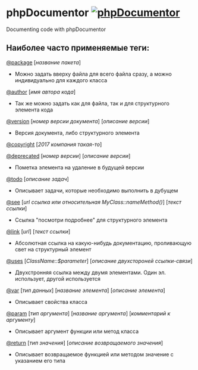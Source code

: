 # phpDocumentor [![phpDocumentor](https://phpdoc.org/bundles/phpdocumentorwebsite/images/logo-icon.png)](https://phpdoc.org/docs/latest/index.html) 
Documenting code with phpDocumentor

## Наиболее часто применяемые теги:

[@package](/package.md) [_название пакета_]
+ Можно задать вверху файла для всего файла сразу, а можно индивидуально для каждого класса

[@author](/author.md) [_имя автора кода_]
+ Так же можно задать как для файла, так и для структурного элемента кода

[@version](/version.md) [_номер версии документа_] [_описание версии_]
+ Версия документа, либо структурного элемента

[@copyright](/copyright.md) [_2017 компания такая-то_]

[@deprecated](/deprecated.md) [_номер версии_] [_описание версии_]
+ Пометка элемента на удаление в будущей версии

[@todo](/todo.md) [_описание задач_]
+ Описывает задачи, которые необходимо выполнить в дубущем

[@see](/see.md) [_url ссылка или относительная MyClass::nameMethod()_] [_текст ссылки_]
+ Ссылка "посмотри подробнее" для структурного элемента

[@link](/link.md) [_url_] [_текст ссылки_]
+ Абсолютная ссылка на какую-нибудь документацию, проливающую свет на структурный элемент

[@uses](/uses.md) [_ClassName::$parameter_] [_описание двухстороней ссылки-связи_]
+ Двухстронняя ссылка между двумя элементами. Один эл. использует, другой используется

[@var](/var.md) [_тип данных_] [_название элемента_] [_описание элемента_]
+ Описывает свойства класса

[@param](/param.md) [_тип аргумента_] [_название аргумента_] [_комментарий к аргументу_]
+ Описывает аргумент функции или метод класса

[@return](/return.md) [_тип значения_] [_описание возвращаемого значения_]
+ Описывает возвращаемое функцией или методом значение с указанием его типа
